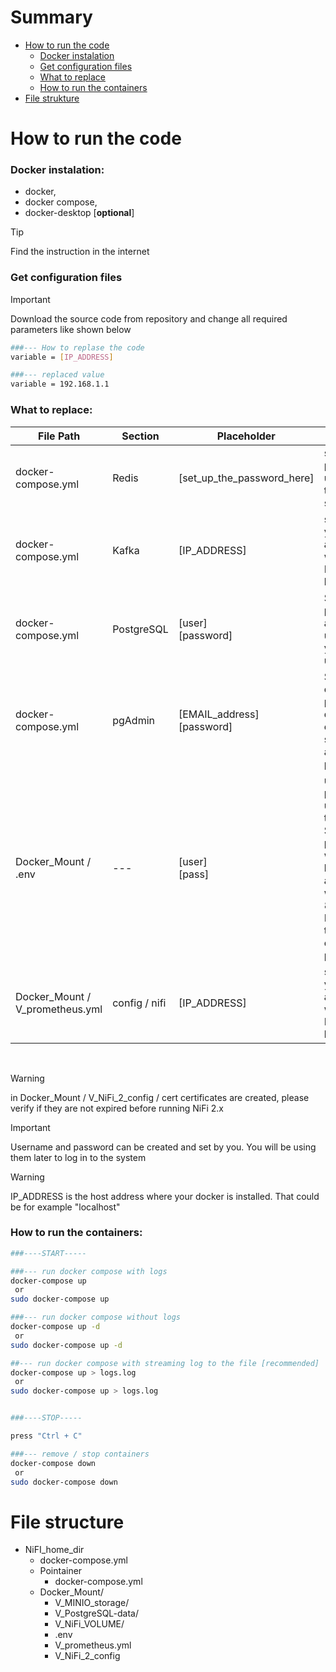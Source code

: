 # Summary

- [How to run the code](#how-to-run-the-code)
    - [Docker instalation](#docker-instalation)
    - [Get configuration files](#get-configuration-files)
    - [What to replace](#what-to-replace)
    - [How to run the containers](#how-to-run-the-containers)
- [File strukture](#file-strukture)


# How to run the code

### Docker instalation:

- docker,
- docker compose,
- docker-desktop \[**optional**\]

> [!TIP]  
> Find the instruction in the internet

### Get configuration files

> [!IMPORTANT]  
> Download the source code from repository and change all required parameters like shown below

```Bash
###--- How to replase the code
variable = [IP_ADDRESS]

###--- replaced value
variable = 192.168.1.1
```

### What to replace:

| File Path | Section | Placeholder | Description |
| --- | --- | --- | --- |
| docker-compose.yml | Redis | [set_up_the_password_here] | set up a password used to log in to redis server |
| docker-compose.yml | Kafka | [IP_ADDRESS] | set up here your IP address you want to use.  <br>Ex: localhost, home VM IP |
| docker-compose.yml | PostgreSQL | [user]  <br>[password] | Set up password and username you want to use to log in |
| docker-compose.yml | pgAdmin | [EMAIL_address]  <br>[password] | Set up an email with proper domain (like example.com, server.loc) and password |
| Docker_Mount / .env | ---  | [user]  <br>[pass] | user and password used to log in to S3 GUI. Set up strong password with smal and large letter and numbers with at least 8 characters. It's required to run the container properly |
| Docker_Mount / V_prometheus.yml | config / nifi | [IP_ADDRESS] | set up here your IP address you want to use.  <br>Ex: localhost, home VM IP |

<br>

> [!WARNING]  
> in Docker_Mount / V_NiFi_2_config / cert certificates are created, please verify if they are not expired before running NiFi 2.x

> [!IMPORTANT]  
> Username and password can be created and set by you. You will be using them later to log in to the system

> [!WARNING]  
> IP_ADDRESS is the host address where your docker is installed. That could be for example "localhost"   

### How to run the containers:

```Bash
###----START-----

###--- run docker compose with logs 
docker-compose up
 or
sudo docker-compose up

###--- run docker compose without logs 
docker-compose up -d
 or
sudo docker-compose up -d

##--- run docker compose with streaming log to the file [recommended]
docker-compose up > logs.log
 or
sudo docker-compose up > logs.log


###----STOP-----

press "Ctrl + C"

###--- remove / stop containers
docker-compose down
 or
sudo docker-compose down
```

# File structure

- NiFI_home_dir
    - docker-compose.yml
    - Pointainer
        - docker-compose.yml
    - Docker_Mount/
        - V_MINIO_storage/
        - V_PostgreSQL-data/
        - V_NiFi_VOLUME/
        - .env
        - V_prometheus.yml
        - V_NiFi_2_config
